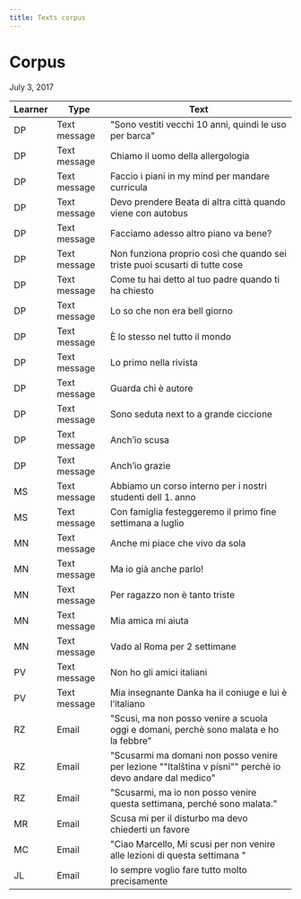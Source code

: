 ```yaml
---
title: Texts corpus
---
```

# Corpus 
July 3, 2017

| Learner | Type         | Text                                                                                                     | 
|---------|--------------|----------------------------------------------------------------------------------------------------------| 
| DP      | Text message | "Sono vestiti vecchi 10 anni, quindi le uso per barca"                                                   | 
| DP      | Text message | Chiamo il uomo della allergologia                                                                        | 
| DP      | Text message | Faccio i piani in my mind per mandare curricula                                                          | 
| DP      | Text message | Devo prendere Beata di altra città quando viene con autobus                                              | 
| DP      | Text message | Facciamo adesso altro piano va bene?                                                                     | 
| DP      | Text message | Non funziona proprio così che quando sei triste puoi scusarti di tutte cose                              | 
| DP      | Text message | Come tu hai detto al tuo padre quando ti ha chiesto                                                      | 
| DP      | Text message | Lo so che non era bell giorno                                                                            | 
| DP      | Text message | È lo stesso nel tutto il mondo                                                                           | 
| DP      | Text message | Lo primo nella rivista                                                                                   | 
| DP      | Text message | Guarda chi è autore                                                                                      | 
| DP      | Text message | Sono seduta next to a grande ciccione                                                                    | 
| DP      | Text message | Anch’io scusa                                                                                            | 
| DP      | Text message | Anch’io grazie                                                                                           | 
| MS      | Text message | Abbiamo un corso interno per i nostri studenti dell 1. anno                                              | 
| MS      | Text message | Con famiglia festeggeremo il primo fine settimana a luglio                                               | 
| MN      | Text message | Anche mi piace che vivo da sola                                                                          | 
| MN      | Text message | Ma io già anche parlo!                                                                                   | 
| MN      | Text message | Per ragazzo non è tanto triste                                                                           | 
| MN      | Text message | Mia amica mi aiuta                                                                                       | 
| MN      | Text message | Vado al Roma per 2 settimane                                                                             | 
| PV      | Text message | Non ho gli amici italiani                                                                                | 
| PV      | Text message | Mia insegnante Danka ha il coniuge e lui è l’italiano                                                    | 
| RZ      | Email        | "Scusi, ma non posso venire a scuola oggi e domani, perchè sono malata e ho la febbre"                   | 
| RZ      | Email        | "Scusarmi ma domani non posso venire per lezione ""Italština v písni"" perchè io devo andare dal medico" | 
| RZ      | Email        | "Scusarmi, ma io non posso venire questa settimana, perché sono malata."                                 | 
| MR      | Email        | Scusa mi per il disturbo ma devo chiederti un favore                                                     | 
| MC      | Email        | "Ciao Marcello, Mi scusi per non venire alle lezioni di questa settimana "                               | 
| JL      | Email        | Io sempre voglio fare tutto molto precisamente                                                           | 


